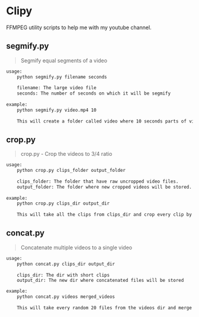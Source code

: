 # Clipy

FFMPEG utility scripts to help me with my youtube channel.

## segmify.py

> Segmify equal segments of a video

```cmd
usage:
    python segmify.py filename seconds
    
    filename: The large video file 
    seconds: The number of seconds on which it will be segmify 
    
example:
    python segmify.py video.mp4 10
    
    This will create a folder called video where 10 seconds parts of video will be stored.
```

## crop.py

> crop.py - Crop the videos to 3/4 ratio

```cmd
usage: 
    python crop.py clips_folder output_folder
    
    clips_folder: The folder that have raw uncropped video files.
    output_folder: The folder where new cropped videos will be stored.
    
example:
    python crop.py clips_dir output_dir
    
    This will take all the clips from clips_dir and crop every clip by 3/4 ratio after that it will save the clips to output_dir.
```

## concat.py

> Concatenate multiple videos to a single video

```cmd
usage:
    python concat.py clips_dir output_dir
    
    clips_dir: The dir with short clips
    output_dir: The new dir where concatenated files will be stored

example:
    python concat.py videos merged_videos
    
    This will take every random 20 files from the videos dir and merge those 20 and save it to merged_videos dir.
```
